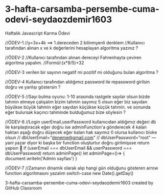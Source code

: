 # 3-hafta-carsamba-persembe-cuma-odevi-seydaozdemir1603
Haftalık Javascript Karma Ödevi

//ÖDEV-1
//y=3x+4k ==> 1.dereceden 2 bilinmyenli denklem
//Kullanıcı tarafından alınan x ve k değerlerini hesaplayan algoritma yazınız ?

//ÖDEV-2
//Kullanıcı tarafından alınan dereceyi  Fahrenhayta çeviren algoritma yapalım.
//Formül:(x*9/5)+32

//ÖDEV-3 verilen bir sayının negatif mi pozitif mi olduğunu bulan algoritma ?

//ÖDEV-4 Kullanıcı tarafından aldığımız password ile repassword girilsin doğru ve yanlışı göstersin ?

//ÖDEV-5
//Sayı bulma oyunu: 1-10 arasında rastgele sayılar olsun bizde tahmin etmeye çalışalım bizim tahmin sayımız 5 olsun eğer biz sayıdan büyükse büyük tahmin eğer sayıdan küçükse küçük tahmin. ve sonunda eğer bulursak kaçıncı tahminde bulduğumuz bize söylesin ?

//ÖDEV-6
//Login userEmail,userPassword kullanıcıdan aldığımız değeri db ile karşılaştıracak eğer doğru ise adminFunction'a gönderecek 4 kalan haktan aşağı doğru düşecek eğer kalan hak sayımız 0 olursa kullanıcı bloke olsun
// dbUserEmail="deneme@gmail.com"
// dbUserPassword="root"
—yani yazar diyor ki başka bir function oluşturtur doğru girilmişsse return yapsın 🙂
		if (userEmail === dbUserEmail && userPassword === 			dbUserPassword)
      		return adminPage()
	let adminPage=()=> {
	 document.writeln('Admin sayfası')
	}

//ÖDEV-7
//Zamanın dinamik olarak alıp hangi gün olduğunu gösteren arrow function algoritmasını yazalım switch-case   new Date().getDay()

3-hafta-carsamba-persembe-cuma-odevi-seydaozdemir1603 created by GitHub Classroom
